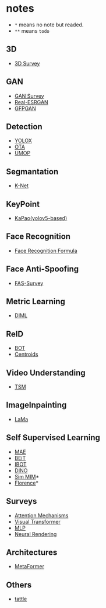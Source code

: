 # notes
- `*` means no note but readed.
- `**` means `todo`

## 3D
- [3D Survey](./3D/3D.md)

## GAN
- [GAN Survey](./GAN/GAN-Survey.md)
- [Real-ESRGAN](./GAN/Real-ESRGAN.md)
- [GFPGAN](./GAN/GFPGAN.md)

## Detection
- [YOLOX](./Detection/YOLOX.md)
- [OTA](./Detection/OTA.md)
- [UMOP](./Detection/UMOP.md)

## Segmantation
- [K-Net](./Segmentation/K-Net.md)

## KeyPoint
- [KaPao(yolov5-based)](./KeyPoint/kapao.md)

## Face Recognition
- [Face Recognition Formula](./FaceRecognition/Face_Recognition.md)

## Face Anti-Spoofing
- [FAS-Survey](./FAS/FAS-Survey.md)

## Metric Learning
- [DIML](./Metric/DIML.md)

## ReID
- [BOT](./ReID/BoT.md)
- [Centroids](./ReID/Centroids.md)

## Video Understanding
- [TSM](./Understanding/TSM.md)

## ImageInpainting
- [LaMa](./ImageInpainting/lama.md)

## Self Supervised Learning
- [MAE](./SelfSupervisedLearning/MAE.md)
- [BEiT](./SelfSupervisedLearning/BEiT.md)
- [IBOT](./SelfSupervisedLearning/IBOT.md)
- [DINO](./SelfSupervisedLearning/DINO.md)
- [Sim MIM](https://arxiv.org/pdf/2111.09886.pdf)\*
- [Florence](https://paperswithcode.com/paper/florence-a-new-foundation-model-for-computer)\*

## Surveys
- [Attention Mechanisms](https://arxiv.org/pdf/2111.07624.pdf)
- [Visual Transformer](https://arxiv.org/pdf/2111.06091v2.pdf) 
- [MLP](https://arxiv.org/pdf/2111.04060v3.pdf)
- [Neural Rendering](https://arxiv.org/pdf/2111.05849v1.pdf)

## Architectures
- [MetaFormer](./Architectures/MetaFormer.md)

## Others
- [tattle](./tattle.md)

